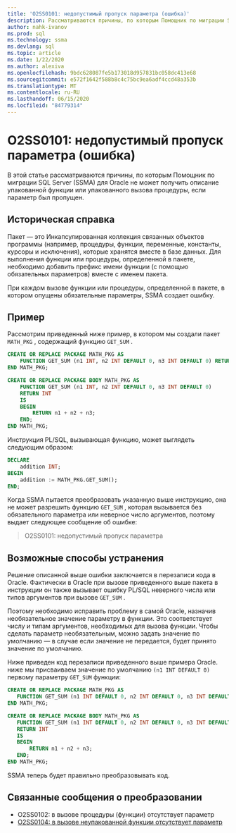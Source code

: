 ```yaml
---
title: 'O2SS0101: недопустимый пропуск параметра (ошибка)'
description: Рассматриваются причины, по которым Помощник по миграции SQL Server (SSMA) для Oracle не может получить описание упакованной функции или упакованного вызова процедуры, если параметр был пропущен.
author: nahk-ivanov
ms.prod: sql
ms.technology: ssma
ms.devlang: sql
ms.topic: article
ms.date: 1/22/2020
ms.author: alexiva
ms.openlocfilehash: 9bdc628087fe5b173018d957831bc058dc413e68
ms.sourcegitcommit: e572f1642f588b8c4c75bc9ea6adf4ccd48a353b
ms.translationtype: MT
ms.contentlocale: ru-RU
ms.lasthandoff: 06/15/2020
ms.locfileid: "84779314"
---
```

# <a name="o2ss0101-invalid-parameter-omitting-error"></a>O2SS0101: недопустимый пропуск параметра (ошибка)

В этой статье рассматриваются причины, по которым Помощник по миграции SQL Server (SSMA) для Oracle не может получить описание упакованной функции или упакованного вызова процедуры, если параметр был пропущен.

## <a name="background"></a>Историческая справка

Пакет — это Инкапсулированная коллекция связанных объектов программы (например, процедуры, функции, переменные, константы, курсоры и исключения), которые хранятся вместе в базе данных. Для выполнения функции или процедуры, определенной в пакете, необходимо добавить префикс имени функции (с помощью обязательных параметров) вместе с именем пакета.

При каждом вызове функции или процедуры, определенной в пакете, в котором опущены обязательные параметры, SSMA создает ошибку.

## <a name="example"></a>Пример

Рассмотрим приведенный ниже пример, в котором мы создали пакет `MATH_PKG` , содержащий функцию `GET_SUM` .

```sql
CREATE OR REPLACE PACKAGE MATH_PKG AS
    FUNCTION GET_SUM (n1 INT, n2 INT DEFAULT 0, n3 INT DEFAULT 0) RETURN INT;
END MATH_PKG;

CREATE OR REPLACE PACKAGE BODY MATH_PKG AS
    FUNCTION GET_SUM (n1 INT, n2 INT DEFAULT 0, n3 INT DEFAULT 0)
    RETURN INT
    IS
    BEGIN
        RETURN n1 + n2 + n3;
    END;
END MATH_PKG;
```

Инструкция PL/SQL, вызывающая функцию, может выглядеть следующим образом:

```sql
DECLARE
    addition INT;
BEGIN
    addition := MATH_PKG.GET_SUM();
END;
```

Когда SSMA пытается преобразовать указанную выше инструкцию, она не может разрешить функцию `GET_SUM` , которая вызывается без обязательного параметра или неверное число аргументов, поэтому выдает следующее сообщение об ошибке:

> O2SS0101: недопустимый пропуск параметра

## <a name="possible-remedies"></a>Возможные способы устранения

Решение описанной выше ошибки заключается в перезаписи кода в Oracle. Фактически в Oracle при вызове приведенного выше пакета в инструкции он также вызывает ошибку PL/SQL неверного числа или типов аргументов при вызове `GET_SUM` .

Поэтому необходимо исправить проблему в самой Oracle, назначив необязательное значение параметру в функции. Это соответствует числу и типам аргументов, необходимых для вызова функции. Чтобы сделать параметр необязательным, можно задать значение по умолчанию — в случае если значение не передается, будет принято значение по умолчанию.

Ниже приведен код перезаписи приведенного выше примера Oracle. ниже мы присваиваем значение по умолчанию `(n1 INT DEFAULT 0)` первому параметру `GET_SUM` функции:

```sql
CREATE OR REPLACE PACKAGE MATH_PKG AS
   FUNCTION GET_SUM (n1 INT DEFAULT 0, n2 INT DEFAULT 0, n3 INT DEFAULT 0) RETURN INT;
END MATH_PKG;

CREATE OR REPLACE PACKAGE BODY MATH_PKG AS
   FUNCTION GET_SUM (n1 INT DEFAULT 0, n2 INT DEFAULT 0, n3 INT DEFAULT 0)
   RETURN INT
   IS
   BEGIN
       RETURN n1 + n2 + n3;
   END;
END MATH_PKG;
```

SSMA теперь будет правильно преобразовывать код.

## <a name="related-conversion-messages"></a>Связанные сообщения о преобразовании

* O2SS0102: в вызове процедуры (функции) отсутствует параметр
* [O2SS0104: в вызове неупакованной функции отсутствует параметр](o2ss0104.md)
